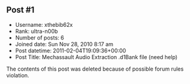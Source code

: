 ## Post #1
- Username: xthebib62x
- Rank: ultra-n00b
- Number of posts: 6
- Joined date: Sun Nov 28, 2010 8:17 am
- Post datetime: 2011-02-04T19:09:36+00:00
- Post Title: Mechassault Audio Extraction .d1Bank file (need help)

The contents of this post was deleted because of possible forum rules violation.

